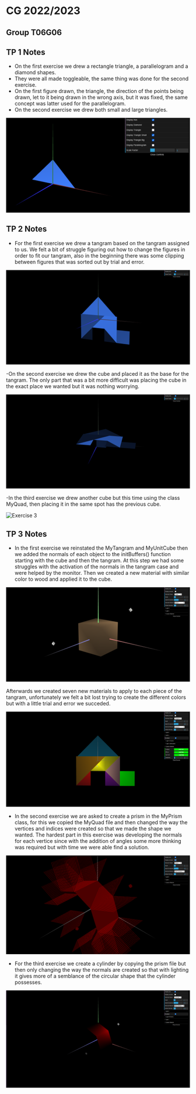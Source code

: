 # CG 2022/2023

## Group T06G06

## TP 1 Notes

- On the first exercise we drew a rectangle triangle, a parallelogram and a diamond shapes.
- They were all made toggleable, the same thing was done for the second exercise.
- On the first figure drawn, the triangle, the direction of the points being drawn, let to it being drawn in the wrong axis, but it was fixed, the same concept was latter used for the parallelogram.
- On the second exercise we drew both small and large triangles.

![Exercise 2](tp1/screenshots/cg-t06g06-tp1-1.png)

## TP 2 Notes

- For the first exercise we drew a tangram based on the tangram assigned to us. We felt a bit of struggle figuring out how to change the figures in order to fit our tangram, also in the beginning there was some clipping between figures that was sorted out by trial and error.
   
![Exercise 1](tp2/screenshots/cg-t06g06-tp2-1.png)

-On the second exercise we drew the cube and placed it as the base for the tangram. The only part that was a bit more difficult was placing the cube in the exact place we wanted but it was nothing worrying.

![Exercise 2](tp2/screenshots/cg-t06g06-tp2-2.png)

-In the third exercise we drew another cube but this time using the class MyQuad, then placing it in the same spot has the previous cube.

![Exercise 3](tp2/screenshots/cg-t06g06-tp2-3.png)

## TP 3 Notes

- In the first exercise we reinstated the MyTangram and MyUnitCube then we added the normals of each object to the initBuffers() function starting with the cube and then the tangram. At this step we had some struggles with the activation of the normals in the tangram case and were helped by the monitor. Then we created a new material with similar color to wood and applied it to the cube.

![Exercise 1](tp3/screenshots/cg-t06g06-tp3-1.png)

Afterwards we created seven new materials to apply to each piece of the tangram, unfortunately we felt a bit lost trying to create the different colors but with a little trial and error we succeded.

![Exercise 2](tp3/screenshots/cg-t06g06-tp3-2.png)

- In the second exercise we are asked to create a prism in the MyPrism class, for this we copied the MyQuad file and then changed the way the vertices and indices were created so that we made the shape we wanted. The hardest part in this exercise was developing the normals for each vertice since with the addition of angles some more thinking was required but with time we were able find a solution.

![Exercise 3](tp3/screenshots/cg-t06g06-tp3-3.png)

- For the third exercise we create a cylinder by copying the prism file but then only changing the way the normals are created so that with lighting it gives more of a semblance of the circular shape that the cylinder possesses.

![Exercise 4](tp3/screenshots/cg-t06g06-tp3-4.png)